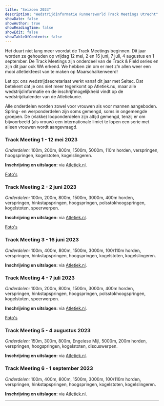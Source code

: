 ```yaml
---
title: "Seizoen 2023"
description: "Wedstrijdinformatie Runnersworld Track Meetings Utrecht"
showDate: false
showAuthor: true
showReadingTime: false
showEdit: false
showTableOfContents: false
---
```

Het duurt niet lang meer voordat de Track Meetings beginnen. Dit jaar worden ze gehouden op vrijdag 12 mei, 2 en 16 juni, 7 juli, 4 augustus en 1 september. De Track Meetings zijn onderdeel van de Track & Field series en zijn dit jaar ook WA erkend. We hebben zin om er met z’n allen weer een mooi atletiekfeest van te maken op Maarschalkerweerd!

Let op: ons wedstrijdsecretariaat werkt vanaf dit jaar met Seltec. Dat betekent dat je ons niet meer tegenkomt op Atletiek.nu, maar alle wedstrijdinformatie en de inschrijfmogelijkheid vindt op de wedstrijdkalender van de Atletiekunie.

Alle onderdelen worden zowel voor vrouwen als voor mannen aangeboden. Spring- en werponderdelen zijn soms gemengd, soms in ongemengde groepen. De (vlakke) looponderdelen zijn altijd gemengd, tenzij er om bijvoorbeeld (als vrouw) een internationale limiet te lopen een serie met alleen vrouwen wordt aangevraagd.

### Track Meeting 1 - 12 mei 2023
_Onderdelen:_ 100m, 200m, 800m, 1500m, 5000m, 110m horden, verspringen, hoogspringen, kogelstoten, kogelslingeren.

__Inschrijving en uitslagen:__ via [Atletiek.nl](https://www.atletiek.nl/wedstrijdkalender/?id=864).

[Foto's](https://photos.google.com/share/AF1QipOuUIWEVlN_a8Vj3WF_cTGtslMc7zdgRxHx-fK4tJ7M-dLdg1d5ZH4vBVMW0F2Olg?key=RThNWTRIYlFuRVlCUjRzZHpQaVdfcmNmWW93NFRn)

### Track Meeting 2 - 2 juni 2023  
_Onderdelen:_ 100m, 200m, 800m, 1500m, 3000m, 400m horden, verspringen, hinkstapspringen, hoogspringen, polsstokhoogspringen, kogelstoten, speerwerpen.

__Inschrijving en uitslagen:__ via [Atletiek.nl](https://www.atletiek.nl/wedstrijdkalender/?id=865).

[Foto's](https://photos.google.com/share/AF1QipNuSV-o5lt7YehuU578N1rzy72zxNIiZllz1DY954XHX1sWZh_0BXJyAzqzzuJ_6Q?key=RGZyaWN4eGJZY0dUTEN2TFpOMnZiSVYwZmFBU0RB)

### Track Meeting 3 - 16 juni 2023
_Onderdelen:_ 100m, 400m, 800m, 1500m, 3000m, 100/110m horden, verspringen, hinkstapspringen, hoogspringen, kogelstoten, kogelslingeren.

__Inschrijving en uitslagen:__ via [Atletiek.nl](https://www.atletiek.nl/wedstrijdkalender/?id=866).

### Track Meeting 4 - 7 juli 2023
_Onderdelen:_ 100m, 200m, 800m, 1500m, 3000m, 400m horden, verspringen, hinkstapspringen, hoogspringen, polsstokhoogspringen, kogelstoten, speerwerpen.

__Inschrijving en uitslagen:__ via [Atletiek.nl](https://www.atletiek.nl/wedstrijdkalender/?id=867).

[Foto's](https://www.flickr.com/gp/191715158@N05/Y36w8k3Nd2)

### Track Meeting 5 - 4 augustus 2023
_Onderdelen:_ 150m, 300m, 800m, Engelese Mijl, 5000m, 200m horden, verspringen, hoogspringen, kogelstoten, discuswerpen.

__Inschrijving en uitslagen:__ via [Atletiek.nl](https://www.atletiek.nl/wedstrijdkalender/?id=868).

### Track Meeting 6 - 1 september 2023
_Onderdelen:_ 100m, 400m, 800m, 1500m, 3000m, 100/110m horden, verspringen, hinkstapspringen, hoogspringen, kogelstoten, kogelslingeren.

__Inschrijving en uitslagen:__ via [Atletiek.nl](https://www.atletiek.nl/wedstrijdkalender/?id=869).

 ---